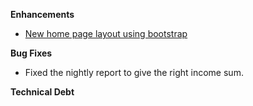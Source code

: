 **Enhancements**

- [New home page layout using bootstrap](https://trello.com/c/FCxD7ArA/101-new-home-page-layout-mobile-friendly)

**Bug Fixes**

- Fixed the nightly report to give the right income sum.


**Technical Debt**
